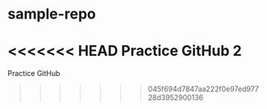 # sample-repo
<<<<<<< HEAD
Practice GitHub 2
=======
Practice GitHub

>>>>>>> 045f694d7847aa222f0e97ed97728d3952900136
